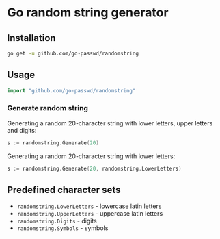 # Go random string generator

## Installation

~~~sh
go get -u github.com/go-passwd/randomstring
~~~

## Usage

~~~go
import "github.com/go-passwd/randomstring"
~~~

### Generate random string

Generating a random 20-character string with lower letters, upper letters and digits:

~~~go
s := randomstring.Generate(20)
~~~

Generating a random 20-character string with lower letters:

~~~go
s := randomstring.Generate(20, randomstring.LowerLetters)
~~~

## Predefined character sets

* ``randomstring.LowerLetters`` - lowercase latin letters
* ``randomstring.UpperLetters`` - uppercase latin letters
* ``randomstring.Digits`` - digits
* ``randomstring.Symbols`` - symbols
